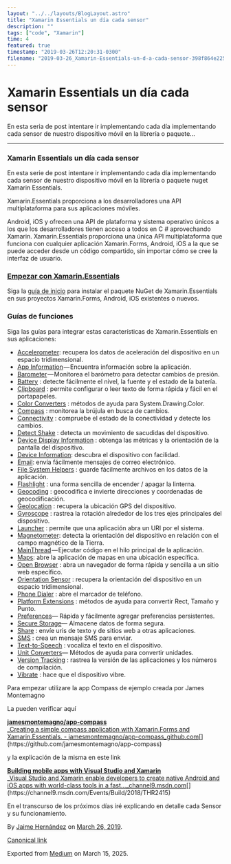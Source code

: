 ```yaml
---
layout: "../../layouts/BlogLayout.astro"
title: "Xamarin Essentials un día cada sensor"
description: ""
tags: ["code", "Xamarin"]
time: 4
featured: true
timestamp: "2019-03-26T12:20:31-0300"
filename: "2019-03-26_Xamarin-Essentials-un-d-a-cada-sensor-398f864e225a"
---
```


Xamarin Essentials un día cada sensor
=====================================

En esta seria de post intentare ir implementando cada día implementando cada sensor de nuestro dispositivo móvil en la librería o paquete…

* * *

### Xamarin Essentials un día cada sensor

En esta serie de post intentare ir implementando cada día implementando cada sensor de nuestro dispositivo móvil en la librería o paquete nuget Xamarin Essentials.

Xamarin.Essentials proporciona a los desarrolladores una API multiplataforma para sus aplicaciones móviles.

Android, iOS y ofrecen una API de plataforma y sistema operativo únicos a los que los desarrolladores tienen acceso a todos en C # aprovechando Xamarin. Xamarin.Essentials proporciona una única API multiplataforma que funciona con cualquier aplicación Xamarin.Forms, Android, iOS a la que se puede acceder desde un código compartido, sin importar cómo se cree la interfaz de usuario.

### [Empezar con Xamarin.Essentials](https://docs.microsoft.com/en-us/xamarin/essentials/get-started?context=xamarin/xamarin-forms)

Siga la [guía de inicio](https://docs.microsoft.com/en-us/xamarin/essentials/get-started) para instalar el paquete NuGet de Xamarin.Essentials en sus proyectos Xamarin.Forms, Android, iOS existentes o nuevos.

### Guías de funciones

Siga las guías para integrar estas características de Xamarin.Essentials en sus aplicaciones:

*   [Accelerometer](https://docs.microsoft.com/en-us/xamarin/essentials/accelerometer?context=xamarin/xamarin-forms): recupera los datos de aceleración del dispositivo en un espacio tridimensional.
*   [App Information](https://docs.microsoft.com/en-us/xamarin/essentials/app-information?context=xamarin/xamarin-forms) — Encuentra información sobre la aplicación.
*   [Barometer](https://docs.microsoft.com/en-us/xamarin/essentials/barometer?context=xamarin/xamarin-forms) — Monitorea el barómetro para detectar cambios de presión.
*   [Battery](https://docs.microsoft.com/en-us/xamarin/essentials/battery?context=xamarin/xamarin-forms) : detecte fácilmente el nivel, la fuente y el estado de la batería.
*   [Clipboard](https://docs.microsoft.com/en-us/xamarin/essentials/clipboard?context=xamarin/xamarin-forms) : permite configurar o leer texto de forma rápida y fácil en el portapapeles.
*   [Color Converters](https://docs.microsoft.com/en-us/xamarin/essentials/color-converters?context=xamarin/xamarin-forms) : métodos de ayuda para System.Drawing.Color.
*   [Compass](https://docs.microsoft.com/en-us/xamarin/essentials/compass?context=xamarin/xamarin-forms) : monitorea la brújula en busca de cambios.
*   [Connectivity](https://docs.microsoft.com/en-us/xamarin/essentials/connectivity?context=xamarin/xamarin-forms) : compruebe el estado de la conectividad y detecte los cambios.
*   [Detect Shake](https://docs.microsoft.com/en-us/xamarin/essentials/detect-shake?context=xamarin/xamarin-forms) : detecta un movimiento de sacudidas del dispositivo.
*   [Device Display Information](https://docs.microsoft.com/en-us/xamarin/essentials/device-display?context=xamarin/xamarin-forms) : obtenga las métricas y la orientación de la pantalla del dispositivo.
*   [Device Information](https://docs.microsoft.com/en-us/xamarin/essentials/device-information?context=xamarin/xamarin-forms): descubra el dispositivo con facilidad.
*   [Email](https://docs.microsoft.com/en-us/xamarin/essentials/email?context=xamarin/xamarin-forms): envía fácilmente mensajes de correo electrónico.
*   [File System Helpers](https://docs.microsoft.com/en-us/xamarin/essentials/file-system-helpers?context=xamarin/xamarin-forms) : guarde fácilmente archivos en los datos de la aplicación.
*   [Flashlight](https://docs.microsoft.com/en-us/xamarin/essentials/flashlight?context=xamarin/xamarin-forms) : una forma sencilla de encender / apagar la linterna.
*   [Geocoding](https://docs.microsoft.com/en-us/xamarin/essentials/geocoding?context=xamarin/xamarin-forms) : geocodifica e invierte direcciones y coordenadas de geocodificación.
*   [Geolocation](https://docs.microsoft.com/en-us/xamarin/essentials/geolocation?context=xamarin/xamarin-forms) : recupera la ubicación GPS del dispositivo.
*   [Gyroscope](https://docs.microsoft.com/en-us/xamarin/essentials/gyroscope?context=xamarin/xamarin-forms) : rastrea la rotación alrededor de los tres ejes principales del dispositivo.
*   [Launcher](https://docs.microsoft.com/en-us/xamarin/essentials/launcher?context=xamarin/xamarin-forms) : permite que una aplicación abra un URI por el sistema.
*   [Magnetometer](https://docs.microsoft.com/en-us/xamarin/essentials/magnetometer?context=xamarin/xamarin-forms): detecta la orientación del dispositivo en relación con el campo magnético de la Tierra.
*   [MainThread](https://docs.microsoft.com/en-us/xamarin/essentials/main-thread?content=xamarin/xamarin-forms) — Ejecutar código en el hilo principal de la aplicación.
*   [Maps](https://docs.microsoft.com/en-us/xamarin/essentials/maps?content=xamarin/xamarin-forms): abre la aplicación de mapas en una ubicación específica.
*   [Open Browser](https://docs.microsoft.com/en-us/xamarin/essentials/open-browser?context=xamarin/xamarin-forms) : abra un navegador de forma rápida y sencilla a un sitio web específico.
*   [Orientation Sensor](https://docs.microsoft.com/en-us/xamarin/essentials/orientation-sensor?context=xamarin/xamarin-forms) : recupera la orientación del dispositivo en un espacio tridimensional.
*   [Phone Dialer](https://docs.microsoft.com/en-us/xamarin/essentials/phone-dialer?context=xamarin/xamarin-forms) : abre el marcador de teléfono.
*   [Platform Extensions](https://docs.microsoft.com/en-us/xamarin/essentials/platform-extensions?context=xamarin/xamarin-forms) : métodos de ayuda para convertir Rect, Tamaño y Punto.
*   [Preferences](https://docs.microsoft.com/en-us/xamarin/essentials/preferences?context=xamarin/xamarin-forms)— Rápida y fácilmente agregar preferencias persistentes.
*   [Secure Storage](https://docs.microsoft.com/en-us/xamarin/essentials/secure-storage?context=xamarin/xamarin-forms)— Almacene datos de forma segura.
*   [Share](https://docs.microsoft.com/en-us/xamarin/essentials/share?context=xamarin/xamarin-forms) : envíe uris de texto y de sitios web a otras aplicaciones.
*   [SMS](https://docs.microsoft.com/en-us/xamarin/essentials/sms?context=xamarin/xamarin-forms) : crea un mensaje SMS para enviar.
*   [Text-to-Speech](https://docs.microsoft.com/en-us/xamarin/essentials/text-to-speech?context=xamarin/xamarin-forms) : vocaliza el texto en el dispositivo.
*   [Unit Converters](https://docs.microsoft.com/en-us/xamarin/essentials/unit-converters?context=xamarin/xamarin-forms)— Métodos de ayuda para convertir unidades.
*   [Version Tracking](https://docs.microsoft.com/en-us/xamarin/essentials/version-tracking?context=xamarin/xamarin-forms) : rastrea la versión de las aplicaciones y los números de compilación.
*   [Vibrate](https://docs.microsoft.com/en-us/xamarin/essentials/vibrate?context=xamarin/xamarin-forms) : hace que el dispositivo vibre.

Para empezar utilizare la app Compass de ejemplo creada por James Montemagno

La pueden verificar aquí

[**jamesmontemagno/app-compass**  
_Creating a simple compass application with Xamarin.Forms and Xamarin.Essentials. - jamesmontemagno/app-compass_github.com](https://github.com/jamesmontemagno/app-compass "https://github.com/jamesmontemagno/app-compass")[](https://github.com/jamesmontemagno/app-compass)

y la explicación de la misma en este link

[**Building mobile apps with Visual Studio and Xamarin**  
_Visual Studio and Xamarin enable developers to create native Android and iOS apps with world-class tools in a fast…_channel9.msdn.com](https://channel9.msdn.com/Events/Build/2018/THR2415 "https://channel9.msdn.com/Events/Build/2018/THR2415")[](https://channel9.msdn.com/Events/Build/2018/THR2415)

En el transcurso de los próximos días iré explicando en detalle cada Sensor y su funcionamiento.

By [Jaime Hernández](https://medium.com/@devjaime) on [March 26, 2019](https://medium.com/p/398f864e225a).

[Canonical link](https://medium.com/@devjaime/xamarin-essentials-un-d%C3%ADa-cada-sensor-398f864e225a)

Exported from [Medium](https://medium.com) on March 15, 2025.
